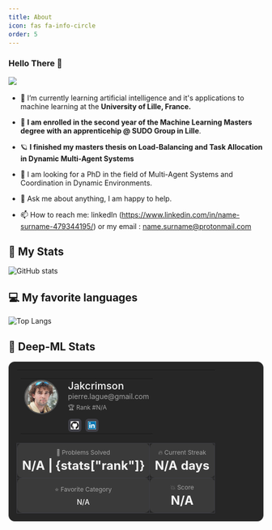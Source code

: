 ```yaml
---
title: About
icon: fas fa-info-circle
order: 5
---
```


### Hello There 👋

![](https://komarev.com/ghpvc/?username=jakcrimson&color=green&style=for-the-badge)

- 🌱 I’m currently learning artificial intelligence and it's applications to machine learning at the **University of Lille, France.**
- 🔭 **I am enrolled in the second year of the Machine Learning Masters degree with an apprenticehip @ SUDO Group in Lille**.
- 🪐 **I finished my masters thesis on Load-Balancing and Task Allocation in Dynamic Multi-Agent Systems**
- 👯 I am looking for a PhD in the field of Multi-Agent Systems and Coordination in Dynamic Environments.
- 💬 Ask me about anything, I am happy to help.

- 📫 How to reach me: linkedIn (https://www.linkedin.com/in/name-surname-479344195/) or my email : name.surname@protonmail.com


## 🚀 My Stats
![GitHub stats](https://github-readme-stats.vercel.app/api?username=jakcrimson&show_icons=true&theme=tokyonight)


## 💻 My favorite languages
![Top Langs](https://github-readme-stats.vercel.app/api/top-langs/?username=jakcrimson&theme=tokyonight)

## 🔭 Deep-ML Stats

<!-- START_DEEPML_STATS -->
<!-- This table will be automatically updated by a GitHub Action -->
<table align="center" width="350px" style="border: 1px solid #404040; border-radius: 12px; background-color: #262626; padding: 15px;">
  <tr>
    <td colspan="2">
      <table width="100%">
        <tr>
          <td width="70px" valign="top">
            <img src="/assets/img/avatar.jpg" alt="Jakcrimson" width="64" height="64" style="border-radius: 50%; border: 2px solid #525252;" />
          </td>
          <td valign="top" style="padding-left: 10px;">
            <h2 style="margin: 0; color: #f5f5f5; font-size: 1.25rem; font-weight: 500;">Jakcrimson</h2>
            <p style="margin: 0; font-size: 0.875rem; color: #a3a3a3;">pierre.lague@gmail.com</p>
            <p style="margin: 5px 0 0 0; font-size: 0.75rem; color: #a3a3a3;">
              🏆 Rank #N/A
            </p>
            <p style="margin: 10px 0 0 0;">
              <a href="https://github.com/Jakcrimson" target="_blank" rel="noopener noreferrer" aria-label="GitHub" style="display: inline-block; padding: 5px; background-color: #3f3f46; border-radius: 6px; margin-right: 5px; line-height: 0;"><img src="https://raw.githubusercontent.com/devicons/devicon/master/icons/github/github-original.svg" width="16" height="16" alt="GitHub"/></a>
              <a href="https://www.linkedin.com/in/pierre-lague-479344195/" target="_blank" rel="noopener noreferrer" aria-label="LinkedIn" style="display: inline-block; padding: 5px; background-color: #3f3f46; border-radius: 6px; margin-right: 5px; line-height: 0;"><img src="https://raw.githubusercontent.com/devicons/devicon/master/icons/linkedin/linkedin-plain.svg" width="16" height="16" alt="LinkedIn"/></a>
            </p>
          </td>
        </tr>
      </table>
    </td>
  </tr>
  <tr>
    <td align="center" style="border: 1px solid #3f3f46; background-color: #3a3a3a; border-radius: 10px; padding: 10px; margin: 5px;">
      <div style="color: #a3a3a3; font-size: 0.75rem; margin-bottom: 4px;">🏅 Problems Solved</div>
      <div style="color: #f5f5f5; font-size: 1.5rem; font-weight: bold;">N/A | {stats["rank"]}</div>
    </td>
    <td align="center" style="border: 1px solid #3f3f46; background-color: #3a3a3a; border-radius: 10px; padding: 10px; margin: 5px;">
       <div style="color: #a3a3a3; font-size: 0.75rem; margin-bottom: 4px;">🔥 Current Streak</div>
       <div style="color: #f5f5f5; font-size: 1.5rem; font-weight: bold;">N/A days</div>
    </td>
  </tr>
  <tr>
    <td align="center" style="border: 1px solid #3f3f46; background-color: #3a3a3a; border-radius: 10px; padding: 10px; margin: 5px;">
      <div style="color: #a3a3a3; font-size: 0.75rem; margin-bottom: 4px;">⭐ Favorite Category</div>
      <div style="color: #f5f5f5; font-size: 0.875rem; font-weight: 500;">N/A</div>
    </td>
    <td align="center" style="border: 1px solid #3f3f46; background-color: #3a3a3a; border-radius: 10px; padding: 10px; margin: 5px;">
       <div style="color: #a3a3a3; font-size: 0.75rem; margin-bottom: 4px;">💥 Score</div>
       <div style="color: #f5f5f5; font-size: 1.5rem; font-weight: bold;">N/A</div>
    </td>
  </tr>
</table>
<!-- END_DEEPML_STATS -->